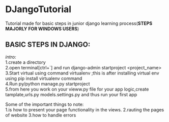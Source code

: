 # DJangoTutorial
Tutorial made for basic steps in junior django learning process(**STEPS MAJORLY FOR WINDOWS USERS**)

**BASIC STEPS IN DJANGO:**
----------------------------------------
*intro:*<br />
1.create a directory<br />
2.open terminal[ctrl+`] and run django-admin startproject <project_name><br />
3.Start virtual using command virtualenv <name>;this is after installing virtual env using pip install virtualenv command <br />
4.Run py/python manage.py startproject <name><br />
5.from here you work on your vieww.py file for your app logic,create tamplate,urls.py models.settings.py and thus run your first app

Some of the important things to note:<br />
 1.is how to present your page functionality in the views.
 2.rauting the pages of website
 3.how to handle errors
